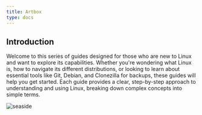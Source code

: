 ```yaml
---
title: Artbox
type: docs
---
```


## Introduction

Welcome to this series of guides designed for those who are new to Linux and want to explore its capabilities. Whether you're wondering what Linux is, how to navigate its different distributions, or looking to learn about essential tools like Git, Debian, and Clonezilla for backups, these guides will help you get started. Each guide provides a clear, step-by-step approach to understanding and using Linux, breaking down complex concepts into simple terms.

![seaside](/images/gallery/at_the_seaside_tlined_final.webp)